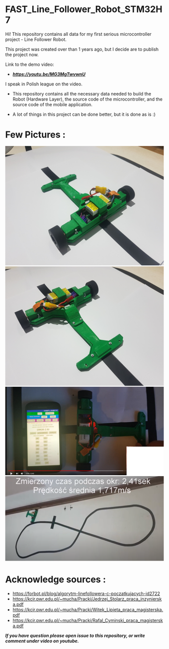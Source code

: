 # FAST_Line_Follower_Robot_STM32H7
Hi!
This repository contains all data for my first serious microcontroller project - Line Follower Robot.

This project was created over than 1 years ago, but I decide are to publish the project now.

Link to the demo video: 
* **_https://youtu.be/MG3MgTwvwnU_**

I speak in Polish league on the video.

* This repository contains all the necessary data needed to build the Robot (Hardware Layer), the source code of the microcontroller, and the source code of the mobile application.

* A lot of things in this project can be done better, but it is done as is :)

# Few Pictures :
![RobotPic1](https://github.com/trteodor/FAST_Line_Follower_STM32H7/blob/develop/Pictures/20210125_161132.jpg)
![RobotPic2](https://github.com/trteodor/FAST_Line_Follower_STM32H7/blob/develop/Pictures/20210125_161158.jpg)
![ApkaiRobot](https://github.com/trteodor/FAST_Line_Follower_STM32H7/blob/develop/Pictures/ApkaiRobot.PNG)
![NaTorze](https://github.com/trteodor/FAST_Line_Follower_STM32H7/blob/develop/Pictures/NaTorze.PNG)

# Acknowledge sources :
* https://forbot.pl/blog/algorytm-linefollowera-c-poczatkujacych-id2722
* https://kcir.pwr.edu.pl/~mucha/Pracki/Jedrzej_Stolarz_praca_inzynierska.pdf
* https://kcir.pwr.edu.pl/~mucha/Pracki/Witek_Lipieta_praca_magisterska.pdf
* https://kcir.pwr.edu.pl/~mucha/Pracki/Rafal_Cyminski_praca_magisterska.pdf

**_If you have question please open issue to this repository, or write comment under video on youtube._**
